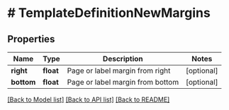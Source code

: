 # # TemplateDefinitionNewMargins

## Properties

Name | Type | Description | Notes
------------ | ------------- | ------------- | -------------
**right** | **float** | Page or label margin from right | [optional] 
**bottom** | **float** | Page or label margin from bottom | [optional] 

[[Back to Model list]](../../README.md#documentation-for-models) [[Back to API list]](../../README.md#documentation-for-api-endpoints) [[Back to README]](../../README.md)


